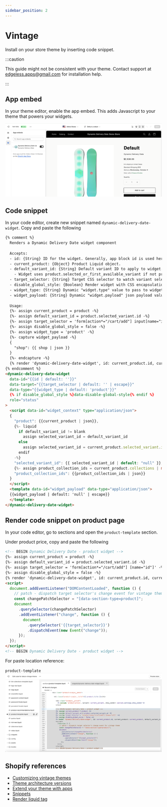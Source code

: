 ```yaml
---
sidebar_position: 2
---
```


# Vintage

Install on your store theme by inserting code snippet.

:::caution

This guide might not be consistent with your theme. Contact support at [edgeless.apps@gmail.com](mailto:edgeless.apps@gmail.com) for installation help.

:::

## App embed

In your theme editor, enable the app embed. This adds Javascript to your theme that powers your widgets.

![App embed](./img/app-embed.png)

## Code snippet

In your code editor, create new snippet named <code>dynamic-delivery-date-widget</code>. Copy and paste the following

<!-- prettier-ignore -->
```html
{% comment %}
  Renders a Dynamic Delivery Date widget component

  Accepts:
  - id: {String} ID for the widget. Generally, app block id is used here. Default: empty (optional)
  - current_product: {Object} Product Liquid object.
  - default_variant_id: {String} Default variant ID to apply to widget. Generally, used on cart page to show widget for a line item. Default: empty (optional)
    - Widget uses product.selected_or_first_available_variant if not provided.
  - target_selector: {String} Target CSS selector to watch variant selection changes - usually the variant id form input Default: empty (optional)
  - disable_global_style: {Boolean} Render widget with CSS encapsulation. Default: false (optional)
  - widget_type: {String} Dynamic "widget.type" value to pass to widget liquid template to customize template for different environments. Default: 'product' (optional)
  - widget_payload: {String} Dynamic "widget.payload" json payload value to pass to widget liquid template to customize template for any custom use case. Default: 'null' (optional)

  Usage:
  {%- assign current_product = product -%}
  {%- assign default_variant_id = product.selected_variant.id -%}
  {%- assign target_selector = 'form[action*="/cart/add"] input[name="id"]' -%}
  {%- assign disable_global_style = false -%}
  {%- assign widget_type = 'product' -%}
  {%- capture widget_payload -%}
  {
    "shop": {{ shop | json }}
  }
  {%- endcapture -%}
  {% render 'dynamic-delivery-date-widget', id: current_product.id, current_product: current_product, default_variant_id: default_variant_id target_selector: target_selector, disable_global_style: disable_global_style, widget_type: widget_type, widget_payload: widget_payload %}
{% endcomment %}
<dynamic-delivery-date-widget
  data-id="{{id | default: ''}}"
  data-target="{{target_selector | default: '' | escape}}"
  data-type="{{widget_type | default: 'product'}}"
  {% if disable_global_style %}data-disable-global-style{% endif %}
  role="status"
>
  <script data-id="widget_context" type="application/json">
  {
    "product": {{current_product | json}},
    {%- liquid
      if default_variant_id != blank
        assign selected_variant_id = default_variant_id
      else
        assign selected_variant_id = current_product.selected_variant.id
      endif
    -%}
    "selected_variant_id": {{ selected_variant_id | default: "null" }},
    {%- assign product_collection_ids = current_product.collections | map: 'id' -%}
    "product_collection_ids": {{product_collection_ids | json}}
  }
  </script>
  <template data-id="widget_payload" data-type="application/json">
  {{widget_payload | default: 'null' | escape}}
  </template>
</dynamic-delivery-date-widget>
```

## Render code snippet on product page

In your code editor, go to sections and open the <code>product-template</code> section.

Under product price, copy and paste the following

<!-- prettier-ignore -->
```html
<!-- BEGIN Dynamic Delivery Date - product widget -->
{%- assign current_product = product -%}
{%- assign default_variant_id = product.selected_variant.id -%}
{%- assign target_selector = 'form[action*="/cart/add"] [name="id"]' -%}
{%- assign disable_global_style = false -%}
{% render 'dynamic-delivery-date-widget', id: current_product.id, current_product: current_product, default_variant_id: default_variant_id, target_selector: target_selector, disable_global_style: disable_global_style %}
<script>
  document.addEventListener("DOMContentLoaded", function () {
    // patch - dispatch target selector's change event for vintage theme
    const changePatchSelector = "[data-section-type=product]";
    document
      .querySelector(changePatchSelector)
      .addEventListener("change", function () {
        document
          .querySelector('{{target_selector}}')
          .dispatchEvent(new Event("change"));
      });
  });
</script>
<!-- BEGIN Dynamic Delivery Date - product widget -->
```

For paste location reference:

<code>product-template</code>
![Vintage render snippet](./img/vintage-render-snippet.png)

## Shopify references

- [Customizing vintage themes](https://help.shopify.com/en/manual/online-store/themes/themes-by-shopify/vintage-themes/customizing-vintage-themes)
- [Theme architecture versions](https://help.shopify.com/en/manual/online-store/themes/managing-themes/versions)
- [Extend your theme with apps](https://help.shopify.com/en/manual/online-store/themes/theme-structure/extend/apps#app-embeds)
- [Snippets](https://shopify.dev/docs/storefronts/themes/architecture#snippets)
- [Render liquid tag](https://shopify.dev/docs/api/liquid/tags/render)
